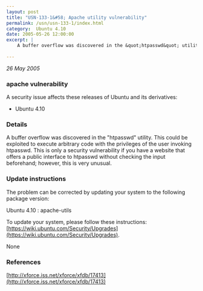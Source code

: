 ```yaml
---
layout: post
title: "USN-133-1&#58; Apache utility vulnerability"
permalink: /usn/usn-133-1/index.html
category:  Ubuntu 4.10
date: 2005-05-26 12:00:00
excerpt: |
    A buffer overflow was discovered in the &quot;htpasswd&quot; utility. This could be exploited to execute arbitrary code with the privileges of the user invoking htpasswd. This is only a security vulnerability if you have a website that offers a public interface to htpasswd without checking the input beforehand; however, this is very unusual.
    
--- 
```

 
 

*26 May 2005*

### apache vulnerability

A security issue affects these releases of Ubuntu and its derivatives:

* Ubuntu 4.10

### Details

A buffer overflow was discovered in the &quot;htpasswd&quot; utility. This could be exploited to execute arbitrary code with the privileges of the user invoking htpasswd. This is only a security vulnerability if you have a website that offers a public interface to htpasswd without checking the input beforehand; however, this is very unusual.

### Update instructions

The problem can be corrected by updating your system to the following package version:

Ubuntu 4.10
 : apache-utils 

To update your system, please follow these instructions: [https://wiki.ubuntu.com/Security/Upgrades](https://wiki.ubuntu.com/Security/Upgrades).

None

### References

 
 [http://xforce.iss.net/xforce/xfdb/17413](http://xforce.iss.net/xforce/xfdb/17413)
 

